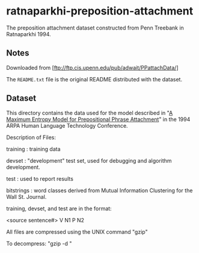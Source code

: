# ratnaparkhi-preposition-attachment
The preposition attachment dataset constructed from Penn Treebank in Ratnaparkhi 1994.

## Notes
Downloaded from [ftp://ftp.cis.upenn.edu/pub/adwait/PPattachData/]

The `README.txt` file is the original README distributed with the dataset.

## Dataset
This directory contains the data used for the model described in "[A
Maximum Entropy Model for Prepositional Phrase Attachment](http://www.aclweb.org/anthology/H94-1048)" in the 1994
ARPA Human Language Technology Conference.

Description of Files:

training	: training data

devset		: "development" test set, used for debugging and algorithm
		development.

test		: used to report results

bitstrings	: word classes derived from Mutual Information Clustering
		for the Wall St. Journal.


training, devset, and test are in the format:

<source sentence#> V N1 P N2 <attachment>


All files are compressed using the UNIX command "gzip"

To decompress: "gzip -d <filename>"

